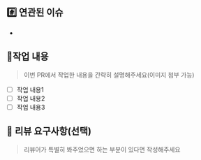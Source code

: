 ## #️⃣ 연관된 이슈

-

## 🔨작업 내용

> 이번 PR에서 작업한 내용을 간략히 설명해주세요(이미지 첨부 가능)

- [ ] 작업 내용1
- [ ] 작업 내용2
- [ ] 작업 내용3

## 💬 리뷰 요구사항(선택)

> 리뷰어가 특별히 봐주었으면 하는 부분이 있다면 작성해주세요

<!-- ex) 추가되었는데 이부분 꼭 참고해주세요. -->
